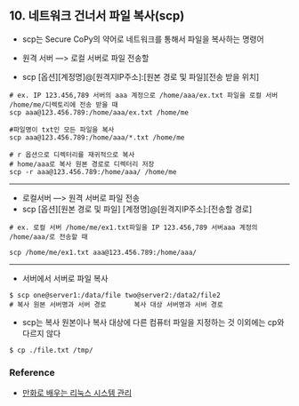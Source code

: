 
## 10. 네트워크 건너서 파일 복사(scp)

- scp는 Secure CoPy의 약어로 네트워크를 통해서 파일을 복사하는 명령어


- 원격 서버 —> 로컬 서버로 파일 전송할
- scp [옵션][계정명]@[원격지IP주소]:[원본 경로 및 파일][전송 받을 위치]

```
# ex. IP 123.456,789 서버의 aaa 계정으로 /home/aaa/ex.txt 파일을 로컬 서버 /home/me/디렉토리에 전송 받을 때
scp aaa@123.456.789:/home/aaa/ex.txt /home/me

#파일명이 txt인 모든 파일을 복사
scp aaa@123.456.789:/home/aaa/*.txt /home/me

# r 옵션으로 디렉터리를 재귀적으로 복사
# home/aaa로 복사 원본 경로로 디렉터리 저장
scp -r aaa@123.456.789:/home/aaa/ /home/me

```

<hr>

- 로컬서버 —> 원격 서버로 파일 전송
- scp [옵션][원본 경로 및 파일] [계졍명]@[원격지IP주소]:[전송할 경로]

```
# ex. 로컬 서버 /home/me/ex1.txt파일을 IP 123.456,789 서버aaa 계정의 /home/aaa/로 전송할 때

scp /home/me/ex1.txt aaa@123.456.789:/home/aaa/
```

<hr>

- 서버에서 서버로 파일 복사

```
$ scp one@server1:/data/file two@server2:/data2/file2
# 복사 원본 서버명과 서버 경로       복사 대상 서버명과 서버 경로
```

- scp는 복사 원본이나 복사 대상에 다른 컴퓨터 파일을 지정하는 것 이외에는 cp와 다르지 않다
```
$ cp ./file.txt /tmp/

```
### Reference
  - [만화로 배우는 리눅스 시스템 관리](http://www.yes24.com/Product/Goods/32402055?Acode=101)
